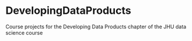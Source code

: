 # DevelopingDataProducts
Course projects for the Developing Data Products chapter of the JHU data science course
